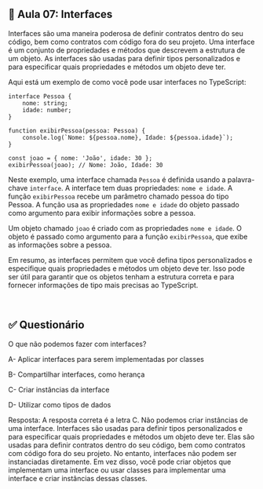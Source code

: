 ## 📝 Aula 07: Interfaces
Interfaces são uma maneira poderosa de definir contratos dentro do seu código, bem como contratos com código fora do seu projeto. Uma interface é um conjunto de propriedades e métodos que descrevem a estrutura de um objeto. As interfaces são usadas para definir tipos personalizados e para especificar quais propriedades e métodos um objeto deve ter.

Aqui está um exemplo de como você pode usar interfaces no TypeScript:

```
interface Pessoa {
    nome: string;
    idade: number;
}

function exibirPessoa(pessoa: Pessoa) {
    console.log(`Nome: ${pessoa.nome}, Idade: ${pessoa.idade}`);
}

const joao = { nome: 'João', idade: 30 };
exibirPessoa(joao); // Nome: João, Idade: 30
```

Neste exemplo, uma interface chamada ``Pessoa`` é definida usando a palavra-chave ``interface``. A interface tem duas propriedades: ``nome e idade``. A função ``exibirPessoa`` recebe um parâmetro chamado pessoa do tipo Pessoa. A função usa as propriedades ``nome e idade`` do objeto passado como argumento para exibir informações sobre a pessoa.

Um objeto chamado ``joao`` é criado com as propriedades ``nome e idade``. O objeto é passado como argumento para a função ``exibirPessoa``, que exibe as informações sobre a pessoa.

Em resumo, as interfaces permitem que você defina tipos personalizados e especifique quais propriedades e métodos um objeto deve ter. Isso pode ser útil para garantir que os objetos tenham a estrutura correta e para fornecer informações de tipo mais precisas ao TypeScript.


<br>

## ✅ Questionário
O que não podemos fazer com interfaces?

A- Aplicar interfaces para serem implementadas por classes

B- Compartilhar interfaces, como herança

C- Criar instâncias da interface

D- Utilizar como tipos de dados

Resposta: A resposta correta é a letra C. Não podemos criar instâncias de uma interface. Interfaces são usadas para definir tipos personalizados e para especificar quais propriedades e métodos um objeto deve ter. Elas são usadas para definir contratos dentro do seu código, bem como contratos com código fora do seu projeto. No entanto, interfaces não podem ser instanciadas diretamente. Em vez disso, você pode criar objetos que implementam uma interface ou usar classes para implementar uma interface e criar instâncias dessas classes.